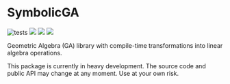 # SymbolicGA

![tests](https://github.com/serenity4/SymbolicGA.jl/workflows/Run%20tests/badge.svg)
[![](https://img.shields.io/badge/docs-stable-blue.svg)](https://serenity4.github.io/SymbolicGA.jl/stable)
[![](https://img.shields.io/badge/docs-dev-blue.svg)](https://serenity4.github.io/SymbolicGA.jl/dev)
[![](https://www.repostatus.org/badges/latest/wip.svg)](https://www.repostatus.org/#wip)

Geometric Algebra (GA) library with compile-time transformations into linear algebra operations.

This package is currently in heavy development. The source code and public API may change at any moment. Use at your own risk.
